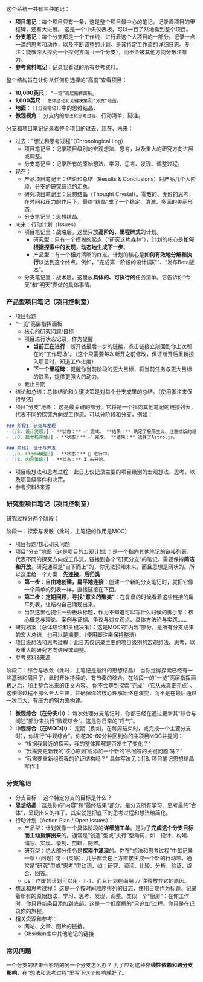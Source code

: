 这个系统一共有三种笔记：
- **项目笔记**：每个项目只有一条，这是整个项目最中心的笔记。记录着项目的里程碑，还有大进展。 这是一个中央仪表板，可以一目了然地看到整个项目。
- **分支笔记**：每个分支都是一个工作线，进行着这个大项目的一部分。记录一点一滴的思考和动作，以及不断调整的计划。是该特定工作流的详细日志。专注：能够深入探究一个探究方向（一个分支），而不会被其他方向分散注意力。
- **参考资料笔记**：记录我看过的所有参考资料。


整个结构旨在让你从任何你选择的“高度”查看项目：
*   **10,000英尺：** `“一览”高层指挥面板`。
*   **1,000英尺：** `总体结论和关键决策`和`“分支”地图`。
*   **地面：** `[[分支笔记]]`中的思维结晶、
*   **微观视角：** 分支内的`想法和思考过程`、行动清单、脚注。

分支和项目笔记记录着整个项目的过去、现在、未来：
- 过去：”想法和思考过程“（Chronological Log）
	- 项目笔记里：记录项目级别的宏观想法、思考，以及重大的研究方向进展或调整。
	- 分支笔记里：记录所有的原始想法、学习、思考、发现、调整过程。
- 现在：
	- 产品项目笔记里：结论和总结（Results & Conclusions）对产品几个大阶段、分支的研究结论的汇总。
	- 研究项目笔记里：思想结晶（Thought Crystal）。零散的、无形的思考，在时间和压力的作用下，最终“结晶”成了一个稳定、清澈、多面的美丽形态。
	- 分支笔记里：思想结晶。
- 未来：行动计划（Issues）
	- 项目笔记里：战略层。这里只放**高阶的、里程碑式**的计划。
		- 研究型：只有一个模糊的起点（“研究这片森林”），计划的核心是**如何根据探索中的发现，动态地生成下一步**。
		- 产品型：有一个相对清晰的终点，计划的核心是**如何有效地分解和执行**以达到这个终点。例如，“完成第一阶段的设计调研”、“发布Beta版本”。
	- 分支笔记里：战术层。这里放**具体的、可执行的**任务清单。它告诉你“今天”和“明天”要做的具体事情。

### 产品型项目笔记（项目控制室）
- 项目标题
- “一览”高层指挥面板
	- 核心的研究问题/目标
	- 项目进行状态记录，作为提醒
		- **当前正在进行**：断开钱最后一步的链接，点击链接立刻回到你上次所在的“工作现场”。（这个只需要每次断开之前修改，保证断开后重新投入项目时，知道工作进度）
		- **下一个里程碑**：提醒你当前阶段的更大目标，将当前任务与更大目标的联系，提供更强大的动力。
	- 截止日期
- 结论和总结：总体结论和关键决策是对每个分支成果的总结。（使用脚注来保持整洁）
- 项目“分支”地图： 这是最关键的部分。它将是一个指向其他笔记的链接列表，代表不同的探究方向或工作流。可以分阶段和分支，例如：
```markdown
### 阶段1：研究与发现
- [[B. 设计灵感]] - **状态：** ✅ 完成。 **结果：** 确定了极简主义、注重排版的设计。
- [[B. 技术栈评估]] - **状态：** ✅ 完成。 **结果：** 选择了Astro.js。

### 阶段2：设计与开发
- [[B. Figma模型]] - **状态：** 🚧 进行中。
- [[B. 内容策略]] - **状态：** ⏳ 未开始。
```
- 项目级想法和思考过程：此日志仅记录主要的项目级别的宏观想法、思考，以及项目级事件和决策。
- 参考资料&来源

### 研究型项目笔记（项目控制室）
研究过程分两个阶段：

阶段一：探索与发散（此时，主笔记的作用是MOC）
- 项目标题/核心研究问题
- 项目“分支”地图（这是项目的宏观计划）：是一个指向其他笔记的链接列表，代表不同的探究方向或工作流，链接到各个“研究分支”的笔记。需要保持**简洁和开放**。研究通常是“自下而上”的，你无法预知未来，而且思想是网状的。所以这里给一个方案：**先连接，后归类**
	- **第一步：自由地创建，扁平地连接**：创建一个新的分支笔记时，就把它像一个简单的列表一样，直接链接在下面。
	- **第二步：定期回顾，寻找“意义的聚类”**：在复盘的时候看着这些链接的扁平列表，让结构自己涌现出来。
	- 当然这里也提供一些板块标题，作为不知道可以写什么时候的脚手架：核心概念与理论、案例与证据、争议与对立观点、具体方法论与实践……
- 研究档案（总体结论和关键决策）：这是MOC的“内容”部分，是所有分支成果的宏大总结，也可以是摘要。（使用脚注来保持整洁）
- 项目级想法和思考过程：此日志仅记录主要的项目级别的宏观想法、思考，以及重大的研究方向进展或调整。
- 参考资料&来源

阶段二：综合与收敛（此时，主笔记是最终的思想结晶）
当你觉得探索已经有一些基础和眉目了，此时开始持续的、有节奏的综合。在阶段一的“一览”高层指挥面板之后，加上整合出来的正文内容。
你不会等到探索“完成”（它从未真正完成）。这使得过程不那么令人生畏，并确保你的核心理解始终在演变，而不是在最后通过一次巨大、有压力的努力来构建。
1.  **微观综合（在分支中）：** 每次处理分支笔记时，你都已经在通过更新其“综合与阐述”部分来执行“微观综合”。这是你日常的“呼气”。
2.  **中观综合（在MOC中）：** 定期（例如，在每周结束时，或完成一个主要分支时），你进行“中观综合”。你花30-60分钟回到你的主项目MOC并提问：
    * “根据我最近的探索，我的整体理解是否发生了变化？”
    * “我需要更新我的‘核心原则’或添加一个新的‘已回答的关键问题’吗？”
    * “我需要重新组织我的论证结构吗？”
具体写法见：[[B. 项目笔记思想结晶写作]]

### 分支笔记
- 分支目标： 这个特定分支的目标是什么？
- **思想结晶**：这是你的“内容”和“最终结果”部分。是分支所有学习、思考最终”合体“，呈现出来的样子。其实就是把底下的思考过程和想法给简化。
- 行动计划（Action Plan / Open Issues）：
	- 产品型：计划就像一个具体阶段的**详细施工单**。是为了**完成这个分支目标而主动拆解出来**的。通常是“创造”型或“执行”型动词，如：设计、构建、编写、实现、录制、剪辑、配置。
	- 研究型：绝大部分任务是**探索中涌现**的。你在“想法和思考过程”中每记录一条`?` (问题) 或 `💡` (灵感)，几乎都会在上方直接生成一个新的行动项。通常是“研究”型或“思考”型动词，如：研究、阅读、比较、分析、验证、综合、回答。
	- ps：作废的计划可以用`- [-]`，而且计划在面用 `//` 注释放弃它的原因。
- 想法和思考过程： 这是一个按时间顺序排列的日志，使用日期作为标题。记录着所有的原始想法、学习、思考、发现、调整。类似一个“厨房”：在你工作时，你只将新条目添加到底部。这是一个低摩擦的“只追加”过程。你只是在记录你的旅程。
- 相关资源和参考：
    - 网站、文章、图片的链接。
    - Obsidian库中其他笔记的链接

### 常见问题
一个分支的结果会影响的另一个分支怎么办？
为了应对这种**非线性依赖和跨分支影响**，在“想法和思考过程”里写下这个影响就好了。